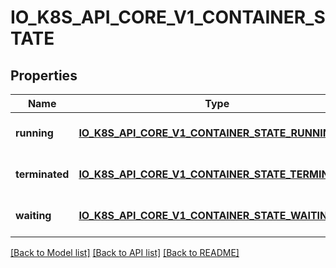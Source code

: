 # IO_K8S_API_CORE_V1_CONTAINER_STATE

## Properties
Name | Type | Description | Notes
------------ | ------------- | ------------- | -------------
**running** | [**IO_K8S_API_CORE_V1_CONTAINER_STATE_RUNNING**](io.k8s.api.core.v1.ContainerStateRunning.md) |  | [optional] [default to null]
**terminated** | [**IO_K8S_API_CORE_V1_CONTAINER_STATE_TERMINATED**](io.k8s.api.core.v1.ContainerStateTerminated.md) |  | [optional] [default to null]
**waiting** | [**IO_K8S_API_CORE_V1_CONTAINER_STATE_WAITING**](io.k8s.api.core.v1.ContainerStateWaiting.md) |  | [optional] [default to null]

[[Back to Model list]](../README.md#documentation-for-models) [[Back to API list]](../README.md#documentation-for-api-endpoints) [[Back to README]](../README.md)



